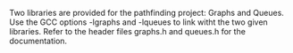 Two libraries are provided for the pathfinding project: Graphs and Queues.
Use the GCC options -lgraphs and -lqueues to link witht the two given libraries.
Refer to the header files graphs.h and queues.h for the documentation.
